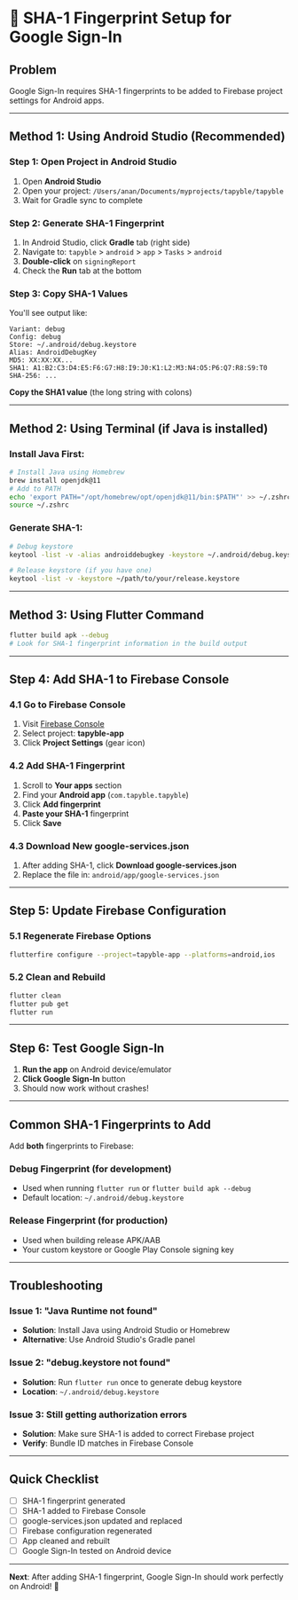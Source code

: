 # 🔐 SHA-1 Fingerprint Setup for Google Sign-In

## **Problem**
Google Sign-In requires SHA-1 fingerprints to be added to Firebase project settings for Android apps.

---

## **Method 1: Using Android Studio (Recommended)**

### **Step 1: Open Project in Android Studio**
1. Open **Android Studio**
2. Open your project: `/Users/anan/Documents/myprojects/tapyble/tapyble`
3. Wait for Gradle sync to complete

### **Step 2: Generate SHA-1 Fingerprint**
1. In Android Studio, click **Gradle** tab (right side)
2. Navigate to: `tapyble` > `android` > `app` > `Tasks` > `android`
3. **Double-click** on `signingReport`
4. Check the **Run** tab at the bottom

### **Step 3: Copy SHA-1 Values**
You'll see output like:
```
Variant: debug
Config: debug
Store: ~/.android/debug.keystore
Alias: AndroidDebugKey
MD5: XX:XX:XX...
SHA1: A1:B2:C3:D4:E5:F6:G7:H8:I9:J0:K1:L2:M3:N4:O5:P6:Q7:R8:S9:T0
SHA-256: ...
```

**Copy the SHA1 value** (the long string with colons)

---

## **Method 2: Using Terminal (if Java is installed)**

### **Install Java First:**
```bash
# Install Java using Homebrew
brew install openjdk@11
# Add to PATH
echo 'export PATH="/opt/homebrew/opt/openjdk@11/bin:$PATH"' >> ~/.zshrc
source ~/.zshrc
```

### **Generate SHA-1:**
```bash
# Debug keystore
keytool -list -v -alias androiddebugkey -keystore ~/.android/debug.keystore -storepass android -keypass android

# Release keystore (if you have one)
keytool -list -v -keystore ~/path/to/your/release.keystore
```

---

## **Method 3: Using Flutter Command**

```bash
flutter build apk --debug
# Look for SHA-1 fingerprint information in the build output
```

---

## **Step 4: Add SHA-1 to Firebase Console**

### **4.1 Go to Firebase Console**
1. Visit [Firebase Console](https://console.firebase.google.com/)
2. Select project: **tapyble-app**
3. Click **Project Settings** (gear icon)

### **4.2 Add SHA-1 Fingerprint**
1. Scroll to **Your apps** section
2. Find your **Android app** (`com.tapyble.tapyble`)
3. Click **Add fingerprint**
4. **Paste your SHA-1** fingerprint
5. Click **Save**

### **4.3 Download New google-services.json**
1. After adding SHA-1, click **Download google-services.json**
2. Replace the file in: `android/app/google-services.json`

---

## **Step 5: Update Firebase Configuration**

### **5.1 Regenerate Firebase Options**
```bash
flutterfire configure --project=tapyble-app --platforms=android,ios
```

### **5.2 Clean and Rebuild**
```bash
flutter clean
flutter pub get
flutter run
```

---

## **Step 6: Test Google Sign-In**

1. **Run the app** on Android device/emulator
2. **Click Google Sign-In** button
3. Should now work without crashes!

---

## **Common SHA-1 Fingerprints to Add**

Add **both** fingerprints to Firebase:

### **Debug Fingerprint (for development)**
- Used when running `flutter run` or `flutter build apk --debug`
- Default location: `~/.android/debug.keystore`

### **Release Fingerprint (for production)**
- Used when building release APK/AAB
- Your custom keystore or Google Play Console signing key

---

## **Troubleshooting**

### **Issue 1: "Java Runtime not found"**
- **Solution**: Install Java using Android Studio or Homebrew
- **Alternative**: Use Android Studio's Gradle panel

### **Issue 2: "debug.keystore not found"**
- **Solution**: Run `flutter run` once to generate debug keystore
- **Location**: `~/.android/debug.keystore`

### **Issue 3: Still getting authorization errors**
- **Solution**: Make sure SHA-1 is added to correct Firebase project
- **Verify**: Bundle ID matches in Firebase Console

---

## **Quick Checklist**
- [ ] SHA-1 fingerprint generated
- [ ] SHA-1 added to Firebase Console
- [ ] google-services.json updated and replaced  
- [ ] Firebase configuration regenerated
- [ ] App cleaned and rebuilt
- [ ] Google Sign-In tested on Android device

---

**Next**: After adding SHA-1 fingerprint, Google Sign-In should work perfectly on Android! 🎉 